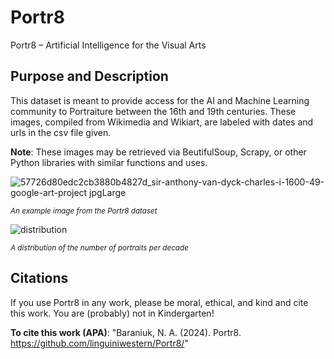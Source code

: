 # Portr8
Portr8 – Artificial Intelligence for the Visual Arts

## Purpose and Description 
This dataset is meant to provide access for the AI and Machine Learning community to Portraiture between the 16th and 19th centuries. These images, compiled from Wikimedia and Wikiart, are labeled with dates and urls in the csv file given. 

**Note**: These images may be retrieved via BeutifulSoup, Scrapy, or other Python libraries with similar functions and uses. 

![57726d80edc2cb3880b4827d_sir-anthony-van-dyck-charles-i-1600-49-google-art-project jpgLarge](https://github.com/user-attachments/assets/85dd9985-5108-46ff-b72b-931f132efffb)

*<sub>An example image from the Portr8 dataset</sub>*


![distribution](https://github.com/user-attachments/assets/ea8cbe94-3c2e-46c6-bf01-d7296bfd8948)

*<sub>A distribution of the number of portraits per decade</sub>*

## Citations 
If you use Portr8 in any work, please be moral, ethical, and kind and cite this work. You are (probably) not in Kindergarten!

**To cite this work (APA)**: "Baraniuk, N. A. (2024). Portr8. https://github.com/linguiniwestern/Portr8/"
